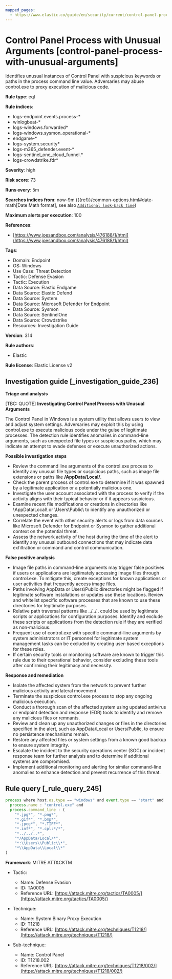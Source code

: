 ```yaml
---
mapped_pages:
  - https://www.elastic.co/guide/en/security/current/control-panel-process-with-unusual-arguments.html
---
```


# Control Panel Process with Unusual Arguments [control-panel-process-with-unusual-arguments]

Identifies unusual instances of Control Panel with suspicious keywords or paths in the process command line value. Adversaries may abuse control.exe to proxy execution of malicious code.

**Rule type**: eql

**Rule indices**:

* logs-endpoint.events.process-*
* winlogbeat-*
* logs-windows.forwarded*
* logs-windows.sysmon_operational-*
* endgame-*
* logs-system.security*
* logs-m365_defender.event-*
* logs-sentinel_one_cloud_funnel.*
* logs-crowdstrike.fdr*

**Severity**: high

**Risk score**: 73

**Runs every**: 5m

**Searches indices from**: now-9m ({{ref}}/common-options.html#date-math[Date Math format], see also [`Additional look-back time`](docs-content://solutions/security/detect-and-alert/create-detection-rule.md#rule-schedule))

**Maximum alerts per execution**: 100

**References**:

* [https://www.joesandbox.com/analysis/476188/1/html](https://www.joesandbox.com/analysis/476188/1/html)

**Tags**:

* Domain: Endpoint
* OS: Windows
* Use Case: Threat Detection
* Tactic: Defense Evasion
* Tactic: Execution
* Data Source: Elastic Endgame
* Data Source: Elastic Defend
* Data Source: System
* Data Source: Microsoft Defender for Endpoint
* Data Source: Sysmon
* Data Source: SentinelOne
* Data Source: Crowdstrike
* Resources: Investigation Guide

**Version**: 314

**Rule authors**:

* Elastic

**Rule license**: Elastic License v2

## Investigation guide [_investigation_guide_236]

**Triage and analysis**

[TBC: QUOTE]
**Investigating Control Panel Process with Unusual Arguments**

The Control Panel in Windows is a system utility that allows users to view and adjust system settings. Adversaries may exploit this by using control.exe to execute malicious code under the guise of legitimate processes. The detection rule identifies anomalies in command-line arguments, such as unexpected file types or suspicious paths, which may indicate an attempt to evade defenses or execute unauthorized actions.

**Possible investigation steps**

* Review the command line arguments of the control.exe process to identify any unusual file types or suspicious paths, such as image file extensions or paths like **/AppData/Local/**.
* Check the parent process of control.exe to determine if it was spawned by a legitimate application or a potentially malicious one.
* Investigate the user account associated with the process to verify if the activity aligns with their typical behavior or if it appears suspicious.
* Examine recent file modifications or creations in directories like \AppData\Local\ or \Users\Public\ to identify any unauthorized or unexpected changes.
* Correlate the event with other security alerts or logs from data sources like Microsoft Defender for Endpoint or Sysmon to gather additional context on the potential threat.
* Assess the network activity of the host during the time of the alert to identify any unusual outbound connections that may indicate data exfiltration or command and control communication.

**False positive analysis**

* Image file paths in command-line arguments may trigger false positives if users or applications are legitimately accessing image files through control.exe. To mitigate this, create exceptions for known applications or user activities that frequently access image files.
* Paths involving AppData or Users\Public directories might be flagged if legitimate software installations or updates use these locations. Review and whitelist specific software processes that are known to use these directories for legitimate purposes.
* Relative path traversal patterns like ../../.. could be used by legitimate scripts or applications for configuration purposes. Identify and exclude these scripts or applications from the detection rule if they are verified as non-malicious.
* Frequent use of control.exe with specific command-line arguments by system administrators or IT personnel for legitimate system management tasks can be excluded by creating user-based exceptions for these roles.
* If certain security tools or monitoring software are known to trigger this rule due to their operational behavior, consider excluding these tools after confirming their legitimacy and necessity.

**Response and remediation**

* Isolate the affected system from the network to prevent further malicious activity and lateral movement.
* Terminate the suspicious control.exe process to stop any ongoing malicious execution.
* Conduct a thorough scan of the affected system using updated antivirus or endpoint detection and response (EDR) tools to identify and remove any malicious files or remnants.
* Review and clean up any unauthorized changes or files in the directories specified in the alert, such as AppData/Local or Users/Public, to ensure no persistence mechanisms remain.
* Restore any affected files or system settings from a known good backup to ensure system integrity.
* Escalate the incident to the security operations center (SOC) or incident response team for further analysis and to determine if additional systems are compromised.
* Implement additional monitoring and alerting for similar command-line anomalies to enhance detection and prevent recurrence of this threat.


## Rule query [_rule_query_245]

```js
process where host.os.type == "windows" and event.type == "start" and
  process.name : "control.exe" and
  process.command_line : (
    "*.jpg*", "*.png*",
    "*.gif*", "*.bmp*",
    "*.jpeg*", "*.TIFF*",
    "*.inf*", "*.cpl:*/*",
    "*../../..*",
    "*/AppData/Local/*",
    "*:\\Users\\Public\\*",
    "*\\AppData\\Local\\*"
)
```

**Framework**: MITRE ATT&CKTM

* Tactic:

    * Name: Defense Evasion
    * ID: TA0005
    * Reference URL: [https://attack.mitre.org/tactics/TA0005/](https://attack.mitre.org/tactics/TA0005/)

* Technique:

    * Name: System Binary Proxy Execution
    * ID: T1218
    * Reference URL: [https://attack.mitre.org/techniques/T1218/](https://attack.mitre.org/techniques/T1218/)

* Sub-technique:

    * Name: Control Panel
    * ID: T1218.002
    * Reference URL: [https://attack.mitre.org/techniques/T1218/002/](https://attack.mitre.org/techniques/T1218/002/)



